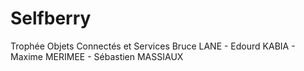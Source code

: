 # Selfberry
Trophée Objets Connectés et Services
	Bruce LANE - Edourd KABIA - Maxime MERIMEE - Sébastien MASSIAUX


